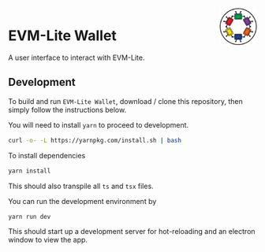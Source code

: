 <img width="75px" height="75px" align="right" alt="Monet Logo" src="./src/assets/monet_logo.png" title="Monet Logo"/>

# EVM-Lite Wallet

A user interface to interact with EVM-Lite.

## Development

To build and run `EVM-Lite Wallet`, download / clone this repository, then simply follow the instructions below.

You will need to install `yarn` to proceed to development.

```bash
curl -o- -L https://yarnpkg.com/install.sh | bash
```

To install dependencies

```bash
yarn install
```

This should also transpile all `ts` and `tsx` files.

You can run the development environment by

```bash
yarn run dev
```

This should start up a development server for hot-reloading and an electron window to view the app.
